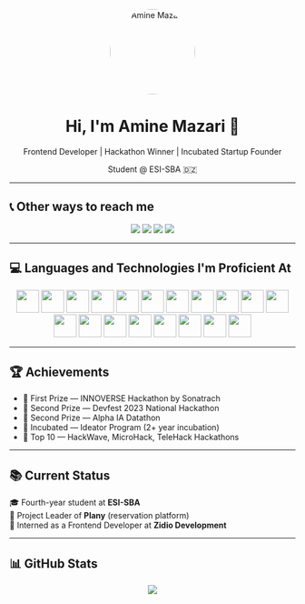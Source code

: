 <p align="center">
  <img src="https://avatars.githubusercontent.com/u/00000000?v=4" width="150" style="border-radius: 50%;" alt="Amine Mazari">
</p>

<h1 align="center">Hi, I'm Amine Mazari 👋</h1>
<p align="center">Frontend Developer | Hackathon Winner | Incubated Startup Founder</p>
<p align="center">Student @ ESI-SBA 🇩🇿</p>

---

## 📞 Other ways to reach me

<p align="center">
  <a href="https://www.linkedin.com/in/aminemazari/"><img src="https://img.shields.io/badge/-LinkedIn-blue?style=for-the-badge&logo=linkedin&logoColor=white"/></a>
  <a href="mailto:a.mazariabdessameud@gmail.com"><img src="https://img.shields.io/badge/-Gmail-D14836?style=for-the-badge&logo=gmail&logoColor=white"/></a>
  <a href="https://wa.me/213772236426"><img src="https://img.shields.io/badge/-WhatsApp-25D366?style=for-the-badge&logo=whatsapp&logoColor=white"/></a>
  <a href="https://github.com/Aminemazari"><img src="https://img.shields.io/badge/-GitHub-000?style=for-the-badge&logo=github&logoColor=white"/></a>
</p>

---

## 💻 Languages and Technologies I'm Proficient At

<p align="center">
  <!-- Languages -->
  <img src="https://cdn.jsdelivr.net/gh/devicons/devicon/icons/html5/html5-original.svg" height="40" />
  <img src="https://cdn.jsdelivr.net/gh/devicons/devicon/icons/css3/css3-original.svg" height="40" />
  <img src="https://cdn.jsdelivr.net/gh/devicons/devicon/icons/javascript/javascript-original.svg" height="40" />
  <img src="https://cdn.jsdelivr.net/gh/devicons/devicon/icons/typescript/typescript-original.svg" height="40" />
  <img src="https://cdn.jsdelivr.net/gh/devicons/devicon/icons/java/java-original.svg" height="40" />
  <img src="https://cdn.jsdelivr.net/gh/devicons/devicon/icons/python/python-original.svg" height="40" />
  <img src="https://cdn.jsdelivr.net/gh/devicons/devicon/icons/cplusplus/cplusplus-original.svg" height="40" />

  <!-- Frontend -->
  <img src="https://cdn.jsdelivr.net/gh/devicons/devicon/icons/react/react-original.svg" height="40" />
  <img src="https://cdn.jsdelivr.net/gh/devicons/devicon/icons/nextjs/nextjs-original.svg" height="40" />
  <img src="https://cdn.jsdelivr.net/gh/devicons/devicon/icons/redux/redux-original.svg" height="40" />
  <img src="https://cdn.jsdelivr.net/gh/devicons/devicon/icons/bootstrap/bootstrap-original.svg" height="40" />
  <img src="https://cdn.jsdelivr.net/gh/devicons/devicon/icons/materialui/materialui-original.svg" height="40" />
  <img src="https://cdn.jsdelivr.net/gh/devicons/devicon/icons/figma/figma-original.svg" height="40" />

  <!-- Backend / DB -->
  <img src="https://cdn.jsdelivr.net/gh/devicons/devicon/icons/firebase/firebase-plain.svg" height="40" />
  <img src="https://cdn.jsdelivr.net/gh/devicons/devicon/icons/mysql/mysql-original.svg" height="40" />

  <!-- Tools -->
  <img src="https://cdn.jsdelivr.net/gh/devicons/devicon/icons/git/git-original.svg" height="40" />
  <img src="https://cdn.jsdelivr.net/gh/devicons/devicon/icons/linux/linux-original.svg" height="40" />
  <img src="https://cdn.jsdelivr.net/gh/devicons/devicon/icons/chrome/chrome-original.svg" height="40" />
  <img src="https://cdn.jsdelivr.net/gh/devicons/devicon/icons/latex/latex-original.svg" height="40" />
</p>

---

## 🏆 Achievements

- 🥇 First Prize — INNOVERSE Hackathon by Sonatrach  
- 🥈 Second Prize — Devfest 2023 National Hackathon  
- 🥈 Second Prize — Alpha IA Datathon  
- 🧠 Incubated — Ideator Program (2+ year incubation)  
- 🏅 Top 10 — HackWave, MicroHack, TeleHack Hackathons  

---

## 📚 Current Status

🎓 Fourth-year student at **ESI-SBA**  
🚀 Project Leader of **Plany** (reservation platform)  
💼 Interned as a Frontend Developer at **Zidio Development**

---

## 📊 GitHub Stats

<p align="center">
  <img src="https://github-readme-stats.vercel.app/api/top-langs/?username=Aminemazari&layout=compact&theme=tokyonight"/>
</p>
